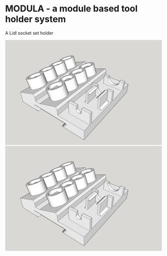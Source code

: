 # MODULA - a module based tool holder system

A Lidl socket set holder

![Modula](Lidl.socket.set.holder.jpg)
![Modula](Lidl.socket.set.holder.jpg)
